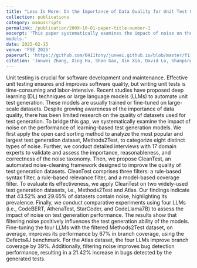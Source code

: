 ```yaml
---
title: "Less Is More: On the Importance of Data Quality for Unit Test Generation"
collection: publications
category: manuscripts
permalink: /publication/2009-10-01-paper-title-number-1
excerpt: 'This paper systematically examines the impact of noise on the performance of learning-based test generation
models.'
date: 2025-02-15
venue: 'FSE 2025'
paperurl: 'https://github.com/0411tony/junwei.github.io/blob/master/files/CleanTest_FSE2025_final.pdf'
citation: 'Junwei Zhang, Xing Hu, Shan Gao, Xin Xia, David Lo, Shanping Li. (2025). &quot;Less Is More: On the Importance of Data Quality for Unit Test Generation.&quot; <i>FSE 2025</i>. 1(1).'
---
```


Unit testing is crucial for software development and maintenance. Effective unit testing ensures and improves software quality, but writing unit tests is time-consuming and labor-intensive. Recent studies have proposed
deep learning (DL) techniques or large language models (LLMs) to automate unit test generation. These models are usually trained or fine-tuned on large-scale datasets. Despite growing awareness of the importance of
data quality, there has been limited research on the quality of datasets used for test generation. To bridge this gap, we systematically examine the impact of noise on the performance of learning-based test generation
models. We first apply the open card sorting method to analyze the most popular and largest test generation dataset, Methods2Test, to categorize eight distinct types of noise. Further, we conduct detailed interviews
with 17 domain experts to validate and assess the importance, reasonableness, and correctness of the noise taxonomy. Then, we propose CleanTest, an automated noise-cleaning framework designed to improve the
quality of test generation datasets. CleanTest comprises three filters: a rule-based syntax filter, a rule-based relevance filter, and a model-based coverage filter. To evaluate its effectiveness, we apply CleanTest on
two widely-used test generation datasets, i.e., Methods2Test and Atlas. Our findings indicate that 43.52% and 29.65% of datasets contain noise, highlighting its prevalence. Finally, we conduct comparative experiments
using four LLMs (i.e., CodeBERT, AthenaTest, StarCoder, and CodeLlama7B) to assess the impact of noise on test generation performance. The results show that filtering noise positively influences the test generation
ability of the models. Fine-tuning the four LLMs with the filtered Methods2Test dataset, on average, improves its performance by 67% in branch coverage, using the Defects4J benchmark. For the Atlas dataset, the four
LLMs improve branch coverage by 39%. Additionally, filtering noise improves bug detection performance, resulting in a 21.42% increase in bugs detected by the generated tests.
